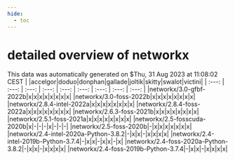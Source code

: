 ```yaml
---
hide:
  - toc
---
```


detailed overview of networkx
=============================


This data was automatically generated on $Thu, 31 Aug 2023 at 11:08:02 CEST
| |accelgor|doduo|donphan|gallade|joltik|skitty|swalot|victini|
| :---: | :---: | :---: | :---: | :---: | :---: | :---: | :---: | :---: |
|networkx/3.0-gfbf-2022b|x|x|x|x|x|x|x|x|
|networkx/3.0-foss-2022b|x|x|x|x|x|x|x|x|
|networkx/2.8.4-intel-2022a|x|x|x|x|x|x|x|x|
|networkx/2.8.4-foss-2022a|x|x|x|x|x|x|x|x|
|networkx/2.6.3-foss-2021b|x|x|x|x|x|x|x|x|
|networkx/2.5.1-foss-2021a|x|x|x|x|x|x|x|x|
|networkx/2.5-fosscuda-2020b|x|-|-|-|x|-|-|-|
|networkx/2.5-foss-2020b|-|x|x|x|x|x|x|x|
|networkx/2.4-intel-2020a-Python-3.8.2|-|x|x|-|x|x|x|x|
|networkx/2.4-intel-2019b-Python-3.7.4|-|x|x|-|x|x|-|x|
|networkx/2.4-foss-2020a-Python-3.8.2|-|x|x|-|x|x|x|x|
|networkx/2.4-foss-2019b-Python-3.7.4|-|x|x|-|x|x|x|x|
